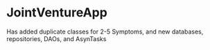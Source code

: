 # JointVentureApp

Has added duplicate classes for 2-5 Symptoms, and new databases, repositories, DAOs, and AsynTasks
